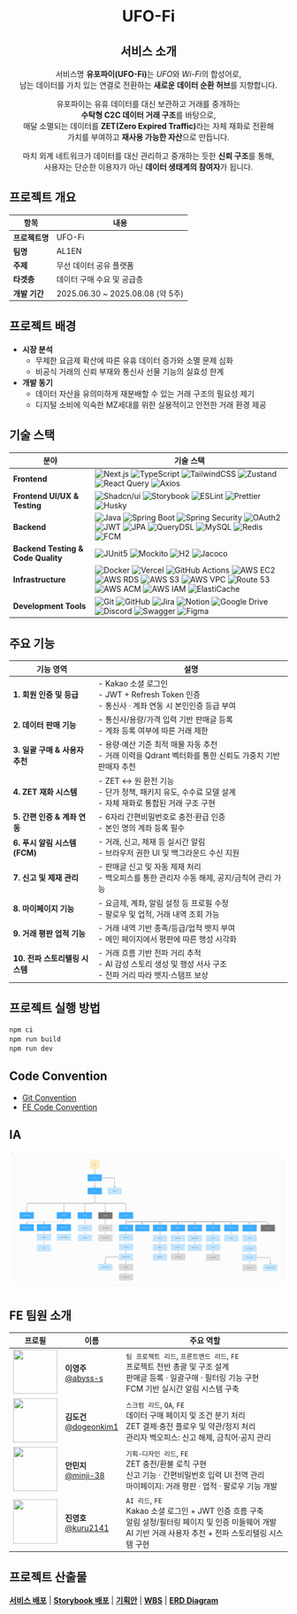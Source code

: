 # <div align="center">UFO-Fi</div>

## <div align="center">서비스 소개</div>

<div style="text-align: center">

<p>
서비스명 <strong>유포파이(UFO-Fi)</strong>는 <em>UFO</em>와 <em>Wi-Fi</em>의 합성어로,<br>
남는 데이터를 가치 있는 연결로 전환하는 <strong>새로운 데이터 순환 허브</strong>를 지향합니다.
</p>

<p>
유포파이는 유휴 데이터를 대신 보관하고 거래를 중개하는<br>
<strong>수탁형 C2C 데이터 거래 구조</strong>를 바탕으로,<br>
매달 소멸되는 데이터를 <strong>ZET(Zero Expired Traffic)</strong>라는 자체 재화로 전환해<br>
가치를 부여하고 <strong>재사용 가능한 자산</strong>으로 만듭니다.
</p>

<p>
마치 외계 네트워크가 데이터를 대신 관리하고 중개하는 듯한 <strong>신뢰 구조</strong>를 통해,<br>
사용자는 단순한 이용자가 아닌 <strong>데이터 생태계의 참여자</strong>가 됩니다.
</p>

</div>

## 프로젝트 개요

| 항목           | 내용                             |
| -------------- | -------------------------------- |
| **프로젝트명** | UFO-Fi                           |
| **팀명**       | AL1EN                            |
| **주제**       | 무선 데이터 공유 플랫폼          |
| **타겟층**     | 데이터 구매 수요 및 공급층       |
| **개발 기간**  | 2025.06.30 ~ 2025.08.08 (약 5주) |

## 프로젝트 배경

- **시장 분석**
  - 무제한 요금제 확산에 따른 유휴 데이터 증가와 소멸 문제 심화
  - 비공식 거래의 신뢰 부재와 통신사 선물 기능의 실효성 한계
- **개발 동기**
  - 데이터 자산을 유의미하게 재분배할 수 있는 거래 구조의 필요성 제기
  - 디지털 소비에 익숙한 MZ세대를 위한 실용적이고 안전한 거래 환경 제공

## 기술 스택

| 분야                               | 기술 스택                                                                                                                                                                                                                                                                                                                                                                                                                                                                                                                                                                                                                                                                                                                                                                                                                                                                                                                                                                                                                                                                                                                                          |
| ---------------------------------- | -------------------------------------------------------------------------------------------------------------------------------------------------------------------------------------------------------------------------------------------------------------------------------------------------------------------------------------------------------------------------------------------------------------------------------------------------------------------------------------------------------------------------------------------------------------------------------------------------------------------------------------------------------------------------------------------------------------------------------------------------------------------------------------------------------------------------------------------------------------------------------------------------------------------------------------------------------------------------------------------------------------------------------------------------------------------------------------------------------------------------------------------------- |
| **Frontend**                       | ![Next.js](https://img.shields.io/badge/Next.js-000000?style=flat&logo=next.js&logoColor=white) ![TypeScript](https://img.shields.io/badge/TypeScript-3178C6?style=flat&logo=typescript&logoColor=white) ![TailwindCSS](https://img.shields.io/badge/TailwindCSS-06B6D4?style=flat&logo=tailwindcss&logoColor=white) ![Zustand](https://img.shields.io/badge/Zustand-FF6B35?style=flat&logo=zustand&logoColor=white) ![React Query](https://img.shields.io/badge/React_Query-FF4154?style=flat&logo=reactquery&logoColor=white) ![Axios](https://img.shields.io/badge/Axios-5A29E4?style=flat&logo=axios&logoColor=white)                                                                                                                                                                                                                                                                                                                                                                                                                                                                                                                          |
| **Frontend UI/UX & Testing**       | ![Shadcn/ui](https://img.shields.io/badge/Shadcn%2Fui-000000?style=flat&logo=shadcnui&logoColor=white) ![Storybook](https://img.shields.io/badge/Storybook-FF4785?style=flat&logo=storybook&logoColor=white) ![ESLint](https://img.shields.io/badge/ESLint-4B32C3?style=flat&logo=eslint&logoColor=white) ![Prettier](https://img.shields.io/badge/Prettier-F7B93E?style=flat&logo=prettier&logoColor=black) ![Husky](https://img.shields.io/badge/Husky-42B883?style=flat&logo=husky&logoColor=white)                                                                                                                                                                                                                                                                                                                                                                                                                                                                                                                                                                                                                                             |
| **Backend**                        | ![Java](https://img.shields.io/badge/Java_17-ED8B00?style=flat&logo=openjdk&logoColor=white) ![Spring Boot](https://img.shields.io/badge/Spring_Boot-6DB33F?style=flat&logo=spring-boot&logoColor=white) ![Spring Security](https://img.shields.io/badge/Spring_Security-6DB33F?style=flat&logo=springsecurity&logoColor=white) ![OAuth2](https://img.shields.io/badge/OAuth2-4285F4?style=flat&logo=oauth&logoColor=white) ![JWT](https://img.shields.io/badge/JWT-000000?style=flat&logo=JSON%20web%20tokens&logoColor=white) ![JPA](https://img.shields.io/badge/JPA-59666C?style=flat&logo=hibernate&logoColor=white) ![QueryDSL](https://img.shields.io/badge/QueryDSL-0078D4?style=flat&logo=java&logoColor=white) ![MySQL](https://img.shields.io/badge/MySQL-4479A1?style=flat&logo=mysql&logoColor=white) ![Redis](https://img.shields.io/badge/Redis-DC382D?style=flat&logo=redis&logoColor=white) ![FCM](https://img.shields.io/badge/FCM-FFCA28?style=flat&logo=firebase&logoColor=black)                                                                                                                                              |
| **Backend Testing & Code Quality** | ![JUnit5](https://img.shields.io/badge/JUnit5-25A162?style=flat&logo=junit5&logoColor=white) ![Mockito](https://img.shields.io/badge/Mockito-25A162?style=flat&logo=mockito&logoColor=white) ![H2](https://img.shields.io/badge/H2-0078D4?style=flat&logo=h2&logoColor=white) ![Jacoco](https://img.shields.io/badge/Jacoco-DC382D?style=flat&logo=jacoco&logoColor=white)                                                                                                                                                                                                                                                                                                                                                                                                                                                                                                                                                                                                                                                                                                                                                                         |
| **Infrastructure**                 | ![Docker](https://img.shields.io/badge/Docker-2496ED?style=flat&logo=docker&logoColor=white) ![Vercel](https://img.shields.io/badge/Vercel-000000?style=flat&logo=vercel&logoColor=white) ![GitHub Actions](https://img.shields.io/badge/GitHub_Actions-2088FF?style=flat&logo=github-actions&logoColor=white) ![AWS EC2](https://img.shields.io/badge/AWS_EC2-FF9900?style=flat&logo=amazon-ec2&logoColor=white) ![AWS RDS](https://img.shields.io/badge/AWS_RDS-527FFF?style=flat&logo=amazon-rds&logoColor=white) ![AWS S3](https://img.shields.io/badge/AWS_S3-569A31?style=flat&logo=amazon-s3&logoColor=white) ![AWS VPC](https://img.shields.io/badge/AWS_VPC-FF4F00?style=flat&logo=amazon-aws&logoColor=white) ![Route 53](https://img.shields.io/badge/Route_53-DA7B00?style=flat&logo=amazon-route-53&logoColor=white) ![AWS ACM](https://img.shields.io/badge/AWS_ACM-FF9900?style=flat&logo=amazon-aws&logoColor=white) ![AWS IAM](https://img.shields.io/badge/AWS_IAM-DD344C?style=flat&logo=amazon-aws&logoColor=white) ![ElastiCache](https://img.shields.io/badge/ElastiCache-C925D1?style=flat&logo=amazon-aws&logoColor=white) |
| **Development Tools**              | ![Git](https://img.shields.io/badge/Git-F05032?style=flat&logo=git&logoColor=white) ![GitHub](https://img.shields.io/badge/GitHub-181717?style=flat&logo=github&logoColor=white) ![Jira](https://img.shields.io/badge/Jira-0052CC?style=flat&logo=jira&logoColor=white) ![Notion](https://img.shields.io/badge/Notion-000000?style=flat&logo=notion&logoColor=white) ![Google Drive](https://img.shields.io/badge/Google_Drive-4285F4?style=flat&logo=googledrive&logoColor=white) ![Discord](https://img.shields.io/badge/Discord-5865F2?style=flat&logo=discord&logoColor=white) ![Swagger](https://img.shields.io/badge/Swagger-85EA2D?style=flat&logo=swagger&logoColor=black) ![Figma](https://img.shields.io/badge/Figma-F24E1E?style=flat&logo=figma&logoColor=white)                                                                                                                                                                                                                                                                                                                                                                       |

## **주요 기능**

| **기능 영역**                  | **설명**                                                                                                        |
| ------------------------------ | --------------------------------------------------------------------------------------------------------------- |
| **1. 회원 인증 및 등급**       | - Kakao 소셜 로그인<br>- JWT + Refresh Token 인증<br>- 통신사 · 계좌 연동 시 본인인증 등급 부여                 |
| **2. 데이터 판매 기능**        | - 통신사/용량/가격 입력 기반 판매글 등록<br>- 계좌 등록 여부에 따른 거래 제한                                   |
| **3. 일괄 구매 & 사용자 추천** | - 용량·예산 기준 최적 매물 자동 추천<br>- 거래 이력을 Qdrant 벡터화를 통한 신뢰도 가중치 기반 판매자 추천       |
| **4. ZET 재화 시스템**         | - ZET ↔ 원 환전 기능<br>- 단가 정책, 패키지 유도, 수수료 모델 설계<br>- 자체 재화로 통합된 거래 구조 구현      |
| **5. 간편 인증 & 계좌 연동**   | - 6자리 간편비밀번호로 충전·환급 인증<br>- 본인 명의 계좌 등록 필수                                             |
| **6. 푸시 알림 시스템 (FCM)**  | - 거래, 신고, 제재 등 실시간 알림<br>- 브라우저 권한 UI 및 백그라운드 수신 지원                                 |
| **7. 신고 및 제재 관리**       | - 판매글 신고 및 자동 제재 처리<br>- 백오피스를 통한 관리자 수동 해제, 공지/금칙어 관리 가능                    |
| **8. 마이페이지 기능**         | - 요금제, 계좌, 알림 설정 등 프로필 수정<br>- 팔로우 및 업적, 거래 내역 조회 가능                               |
| **9. 거래 평판 업적 기능**     | - 거래 내역 기반 종족/등급/업적 뱃지 부여<br>- 메인 페이지에서 평판에 따른 행성 시각화                          |
| **10. 전파 스토리텔링 시스템** | - 거래 흐름 기반 전파 거리 추적<br>- AI 감성 스토리 생성 및 행성 서사 구조<br>- 전파 거리 따라 뱃지·스탬프 보상 |

## 프로젝트 실행 방법

```bash
npm ci
npm run build
npm run dev
```

## Code Convention

- [Git Convention](https://github.com/Ureca-Final-Project-Team1/UFO-Fi-FE/wiki/Git-Convention)
- [FE Code Convention](https://github.com/Ureca-Final-Project-Team1/UFO-Fi-FE/wiki/%ED%94%84%EB%A1%A0%ED%8A%B8%EC%97%94%EB%93%9C-Code-Convention)

## IA

![IA](/docs/readme/IA.svg)

## FE 팀원 소개

| 프로필                                                                | 이름                                                       | 주요 역할                                                                                                                                                            |
| --------------------------------------------------------------------- | ---------------------------------------------------------- | -------------------------------------------------------------------------------------------------------------------------------------------------------------------- |
| <img src="https://github.com/abyss-s.png" width="80" height="80"/>    | **이영주**<br>[@abyss-s](https://github.com/abyss-s)       | `팀 프로젝트 리드`, `프론트엔드 리드`, `FE`<br>프로젝트 전반 총괄 및 구조 설계<br>판매글 등록 · 일괄구매 · 필터링 기능 구현<br>FCM 기반 실시간 알림 시스템 구축      |
| <img src="https://github.com/dogeonkim1.png" width="80" height="80"/> | **김도건**<br>[@dogeonkim1](https://github.com/dogeonkim1) | `스크럼 리드`, `QA`, `FE`<br>데이터 구매 페이지 및 조건 분기 처리<br>ZET 결제·충전 플로우 및 약관/정지 처리<br>관리자 백오피스: 신고 해제, 금칙어·공지 관리          |
| <img src="https://github.com/minji-38.png" width="80" height="80"/>   | **안민지**<br>[@minji-38](https://github.com/minji-38)     | `기획·디자인 리드`, `FE`<br>ZET 충전/환불 로직 구현<br>신고 기능 · 간편비밀번호 입력 UI 전역 관리<br>마이페이지: 거래 평판 · 업적 · 팔로우 기능 개발                 |
| <img src="https://github.com/kuru2141.png" width="80" height="80"/>   | **진영호**<br>[@kuru2141](https://github.com/kuru2141)     | `AI 리드`, `FE`<br>Kakao 소셜 로그인 + JWT 인증 흐름 구축<br>알림 설정/필터링 페이지 및 인증 미들웨어 개발<br>AI 기반 거래 사용자 추천 + 전파 스토리텔링 시스템 구현 |

## 프로젝트 산출물

**[서비스 배포](https://www.ufo-fi.store)**
\| **[Storybook 배포](https://686aad151c7964b9495b4f40-hqvfjpyhnx.chromatic.com/?path=/docs/components-bulk-bulkcapacityslider--docs)**
\| **[기획안](https://docs.google.com/document/d/1NqRLayCa4AnSClRW7G0doHbIlRZeVMeL/edit?usp=sharing&ouid=101077923369398316818&rtpof=true&sd=true)**
\| **[WBS](https://docs.google.com/spreadsheets/d/1-bXQZqGRbWhyofkfMdC6lOKrp5KHEylr/edit?usp=sharing&ouid=101077923369398316818&rtpof=true&sd=true)**
\| **[ERD Diagram](https://www.erdcloud.com/d/u8JYmdPAEqxb5cRG3)**
